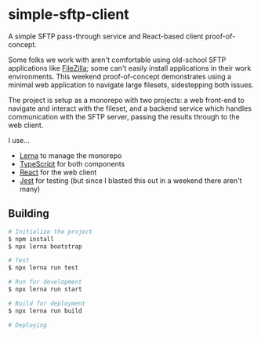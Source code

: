 # simple-sftp-client

A simple SFTP pass-through service and React-based client proof-of-concept.

Some folks we work with aren't comfortable using old-school SFTP applications like [FileZilla](https://filezilla-project.org); some can't easily install applications in their work environments.
This weekend proof-of-concept demonstrates using a minimal web application to navigate large filesets, sidestepping both issues.

The project is setup as a monorepo with two projects: a web front-end to navigate and interact with the fileset, and a backend service which handles communication with the SFTP server, passing the results through to the web client.

I use...

- [Lerna](https://lerna.js.org) to manage the monorepo
- [TypeScript](https://www.typescriptlang.org) for both components
- [React](https://reactjs.org) for the web client
- [Jest](https://jestjs.io) for testing (but since I blasted this out in a weekend there aren't many)

## Building

```sh
# Initialize the project
$ npm install
$ npx lerna bootstrap

# Test
$ npx lerna run test

# Run for development
$ npx lerna run start

# Build for deployment
$ npx lerna run build

# Deploying

```
